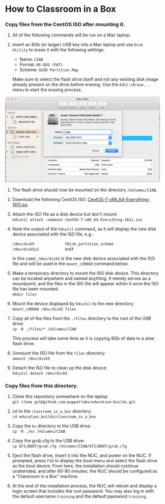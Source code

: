 # How to Classroom in a Box

### Copy files from the CentOS ISO after mounting it.

1. All of the following commands will be run on a Mac laptop.

1. Insert an 8Gb (or larger) USB key into a Mac laptop and use `Disk Utility` to erase it with the following settings:
    * Name:   `CIAB`
    * Format: `MS-DOS (FAT)`
    * Scheme: `GUID Partition Map`

    Make sure to select the flash drive itself and not any existing disk image already present on the drive before erasing. Use the `Edit->Erase...` menu to start the erasing process.

![Disk Utility](images/disk_utility.jpg)

1. The flash drive should now be mounted on the directory `/Volumes/CIAB`.
    
1. Download the following CentOS ISO: [CentOS-7-x86_64-Everything-1611.iso](http://vault.centos.org/7.3.1611/isos/x86_64/CentOS-7-x86_64-Everything-1611.iso)

1. Attach the ISO file as a disk device but don't mount:  
    `hdiutil attach -nomount CentOS-7-x86_64-Everything-1611.iso`

1. Note the output of the `hdiutil` command, as it will display the new disk device associated with the ISO file, e.g.:  

   `/dev/disk5          	FDisk_partition_scheme`  
   `/dev/disk5s2        	0xEF`  

   In this case, `/dev/disk5` is the new disk device associated with the ISO file and will be used in the `mount_cd9660` command below.

1. Make a temporary directory to mount the ISO disk device. This directory can be located anywhere and named anything. It merely serves as a mountpoint, and the files in the ISO file will appear within it once the ISO file has been mounted.  
    `mkdir files`

1. Mount the device displayed by `hdiutil` to the new directory:  
    `mount_cd9660 /dev/disk5 files`

1. Copy all of the files from the `./files` directory to the root of the USB drive:  
    `cp -R ./files/* /Volumes/CIAB`
    
    This process will take some time as it is copying 8Gb of data to a slow flash drive.
    
1. Unmount the ISO file from the `files` directory:  
   `umount /dev/disk5`
   
1. Detach the ISO file to clean up the disk device:  
   `hdiutil detach /dev/disk5`

### Copy files from this directory.

1. Clone this repository somewhere on the laptop:  
    `git clone git@github.com:puppetlabs/education-builds.git`
    
1. cd to the `classroom_in_a_box` directory:  
    `cd education_builds/classroom_in_a_box`
    
1. Copy the `ks` directory to the USB drive:  
    `cp -R ./ks /Volumes/CIAB`
    
1. Copy the grub.cfg to the USB drive:  
    `cp EFI/BOOT/grub.cfg /Volumes/CIAB/EFI/BOOT/grub.cfg`
    
1. Eject the flash drive, insert it into the NUC, and power on the NUC. If prompted, press `F10` to display the boot menu and select the flash drive as the boot device. From here, the installation should continue unattended, and after 60-90 minutes, the NUC should be configured as a "Classroom in a Box" machine.

1. At the end of the installation process, the NUC will reboot and display a login screen that includes the root password. You may also log in with the default username `training` and the default password `training`.